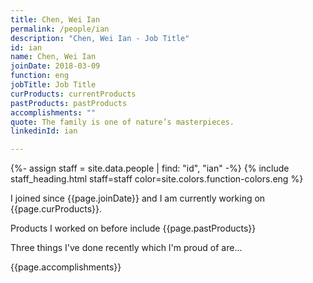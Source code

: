 ```yaml
---
title: Chen, Wei Ian
permalink: /people/ian
description: "Chen, Wei Ian - Job Title"
id: ian
name: Chen, Wei Ian
joinDate: 2018-03-09
function: eng
jobTitle: Job Title
curProducts: currentProducts
pastProducts: pastProducts
accomplishments: ""
quote: The family is one of nature’s masterpieces.
linkedinId: ian

---
```


{%- assign staff = site.data.people | find: "id", "ian" -%}
{% include staff_heading.html staff=staff color=site.colors.function-colors.eng %}

<p>I joined since {{page.joinDate}} and I am currently working on {{page.curProducts}}.</p>

<p>Products I worked on before include {{page.pastProducts}}</p>

<p>Three things I've done recently which I'm proud of are...</p>
{{page.accomplishments}}

